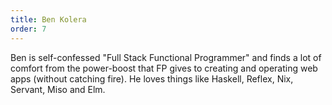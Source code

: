 ```yaml
---
title: Ben Kolera
order: 7
---
```


Ben is self-confessed "Full Stack Functional Programmer" and finds a lot of comfort from the power-boost that FP gives to creating and operating web apps (without catching fire). He loves things like Haskell, Reflex, Nix, Servant, Miso and Elm.
